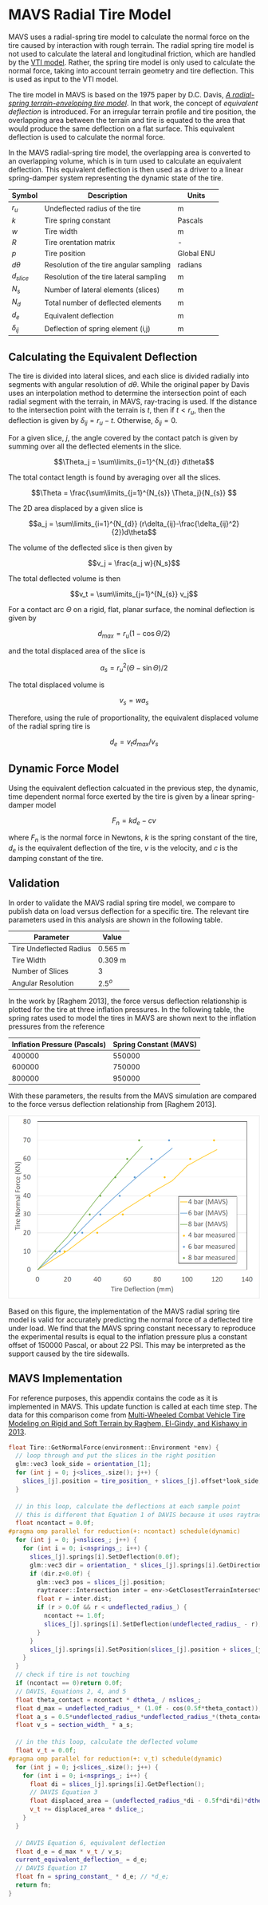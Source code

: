# MAVS Radial Tire Model
MAVS uses a radial-spring tire model to calculate the normal force on the tire caused by interaction with rough terrain. The radial spring tire model is not used to calculate the lateral and longitudinal friction, which are handled by the [VTI model](./mavs_vti.md). Rather, the spring tire model is only used to calculate the normal force, taking into account terrain geometry and tire deflection. This is used as input to the VTI model.

The tire model in MAVS is based on the 1975 paper by D.C. Davis, [*A radial-spring terrain-enveloping tire model*](https://www.tandfonline.com/doi/pdf/10.1080/00423117508968461?casa_token=v2QowT2yYdkAAAAA:y_swIl78VxuMsWzyKIOFTkg73Mw4wBgzaTg-dFi1_p7pof_sPxH2C357gfqxm0B7_UAjXP7_XOg-tJE). In that work, the concept of *equivalent deflection* is introduced. For an irregular terrain profile and tire position, the overlapping area between the terrain and tire is equated to the area that would produce the same deflection on a flat surface. This equivalent deflection is used to calculate the normal force. 

In the MAVS radial-spring tire model, the overlapping area is converted to an overlapping volume, which is in turn used to calculate an equivalent deflection. This equivalent deflection is then used as a driver to a linear spring-damper system representing the dynamic state of the tire.

| Symbol	|	Description	|	Units	|
|-----------|---------------|-----------|
| $r_u$ | Undeflected radius of the tire | m |
| $k$ | Tire spring constant | Pascals |
| $w$ | Tire width | m |
| $R$ | Tire orentation matrix | - |
| $p$ | Tire position | Global ENU |
| $d\theta$ | Resolution of the tire angular sampling | radians |
| $d_{slice}$ | Resolution of the tire lateral sampling | m |
| $N_{s}$ | Number of lateral elements (slices) | m |
| $N_{d}$ | Total number of deflected elements | m |
| $d_e$ | Equivalent deflection | m |
| $\delta_{ij}$ | Deflection of spring element (i,j) | m |

## Calculating the Equivalent Deflection
The tire is divided into lateral slices, and each slice is divided radially into segments with angular resolution of $d\theta$. While the original paper by Davis uses an interpolation method to determine the intersection point of each radial segment with the terrain, in MAVS, ray-tracing is used. If the distance to the intersection point with the terrain is $t$, then if $t<r_u$, then the deflection is given by $\delta_{ij}=r_u-t$. Otherwise, $\delta_{ij}=0$.

For a given slice, $j$, the angle covered by the contact patch is given by summing over all the deflected elements in the slice.

$$\Theta_j = \sum\limits_{i=1}^{N_{d}} d\theta$$

The total contact length is found by averaging over all the slices.

$$\Theta = \frac{\sum\limits_{j=1}^{N_{s}} \Theta_j}{N_{s}} $$

The 2D area displaced by a given slice is 

$$a_j = \sum\limits_{i=1}^{N_{d}} (r\delta_{ij}-\frac{\delta_{ij}^2}{2})d\theta$$ 

The volume of the deflected slice is then given by 

$$v_j = \frac{a_j w}{N_s}$$

The total deflected volume is then

$$v_t =  \sum\limits_{j=1}^{N_{s}} v_j$$

For a contact arc $\Theta$ on a rigid, flat, planar surface, the nominal deflection is given by

$$d_{max} = r_u(1-\cos\Theta/2)  $$

and the total displaced area of the slice is 

$$a_s = r_u^2(\Theta-\sin\Theta)/2 $$

The total displaced volume is 

$$v_s = w a_s$$

Therefore, using the rule of proportionality, the equivalent displaced volume of the radial spring tire is

$$d_e = v_t d_{max}/v_s $$

## Dynamic Force Model
Using the equivalent deflection calcuated in the previous step, the dynamic, time dependent normal force exerted by the tire is given by a linear spring-damper model

$$F_n = k d_e - c v $$

where $F_n$ is the normal force in Newtons, $k$ is the spring constant of the tire, $d_e$ is the equivalent deflection of the tire, $v$ is the velocity, and $c$ is the damping constant of the tire.

## Validation
In order to validate the MAVS radial spring tire model, we compare to publish data on load versus deflection for a specific tire. The relevant tire parameters used in this analysis are shown in the following table.

| Parameter	| Value	|	
|-------------------------|---------|
| Tire Undeflected Radius | 0.565 m |
| Tire Width | 0.309 m |
| Number of Slices | 3 |
| Angular Resolution | 2.5$^o$ |


In the work by [Raghem 2013], the force versus deflection relationship is plotted for the tire at three inflation pressures. In the following table, the spring rates used to model the tires in MAVS are shown next to the inflation pressures from the reference

| Inflation Pressure (Pascals) | Spring Constant (MAVS) |
|------------------------------|------------------------|
| 400000 | 550000 |
| 600000 | 750000 |
| 800000 | 950000 |

With these parameters, the results from the MAVS simulation are compared to the force versus deflection relationship from [Raghem 2013].

![Mavs Radtire Image](./mavs_radial_tire_validation.png)

Based on this figure, the implementation of the MAVS radial spring tire model is valid for accurately predicting the normal force of a deflected tire under load. We find that the MAVS spring constant necessary to reproduce the experimental results is equal to the inflation pressure plus a constant offset of 150000 Pascal, or about 22 PSI. This may be interpreted as the support caused by the tire sidewalls.

## MAVS Implementation
For reference purposes, this appendix contains the code as it is implemented in MAVS. This update function is called at each time step. The data for this comparison come from [Multi-Wheeled Combat Vehicle Tire Modeling on Rigid and Soft Terrain by Raghem, El-Gindy, and Kishawy in 2013](http://gvsets.ndia-mich.org/documents/MSTV/2013/Multi-Wheeled%20Combat%20Vehicle%20Modeling%20on%20Rigid%20and%20Soft%20Terrain.pdf).

```c++
float Tire::GetNormalForce(environment::Environment *env) {
  // loop through and put the slices in the right position
  glm::vec3 look_side = orientation_[1];
  for (int j = 0; j<slices_.size(); j++) {
    slices_[j].position = tire_position_ + slices_[j].offset*look_side;
  }

  // in this loop, calculate the deflections at each sample point
  // this is different that Equation 1 of DAVIS because it uses raytracing
  float ncontact = 0.0f;
#pragma omp parallel for reduction(+: ncontact) schedule(dynamic)
  for (int j = 0; j<nslices_; j++) {
    for (int i = 0; i<nsprings_; i++) {
      slices_[j].springs[i].SetDeflection(0.0f);
      glm::vec3 dir = orientation_ * slices_[j].springs[i].GetDirection();
      if (dir.z<0.0f) {
        glm::vec3 pos = slices_[j].position;
        raytracer::Intersection inter = env->GetClosestTerrainIntersection(pos, dir);
        float r = inter.dist;
        if (r > 0.0f && r < undeflected_radius_) {
          ncontact += 1.0f;
          slices_[j].springs[i].SetDeflection(undeflected_radius_ - r);
        }
      }
      slices_[j].springs[i].SetPosition(slices_[j].position + slices_[j].springs[i].GetDirection()*(undeflected_radius_ - slices_[j].springs[i].GetDeflection()));
    }
  }
  // check if tire is not touching
  if (ncontact == 0)return 0.0f;
  // DAVIS, Equations 2, 4, and 5
  float theta_contact = ncontact * dtheta_ / nslices_;
  float d_max = undeflected_radius_ * (1.0f - cos(0.5f*theta_contact));
  float a_s = 0.5*undeflected_radius_*undeflected_radius_*(theta_contact - sin(theta_contact));
  float v_s = section_width_ * a_s;

  // in the this loop, calculate the deflected volume
  float v_t = 0.0f;
#pragma omp parallel for reduction(+: v_t) schedule(dynamic)
  for (int j = 0; j<slices_.size(); j++) {
    for (int i = 0; i<nsprings_; i++) {
      float di = slices_[j].springs[i].GetDeflection();
      // DAVIS Equation 3
      float displaced_area = (undeflected_radius_*di - 0.5f*di*di)*dtheta_;
      v_t += displaced_area * dslice_;
    }
  }

  // DAVIS Equation 6, equivalent deflection
  float d_e = d_max * v_t / v_s;
  current_equivalent_deflection_ = d_e;
  // DAVIS Equation 17
  float fn = spring_constant_ * d_e; // *d_e;
  return fn;
}
```
